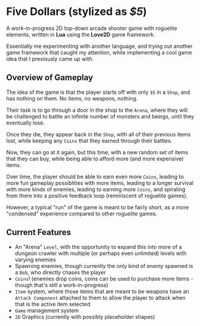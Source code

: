 # Five Dollars (stylized as _$5_)
A work-in-progress 2D top-down arcade shooter game with roguelite elements, written in **Lua** using the **Love2D** game framework.  

Essentially me experimenting with another language, and trying out another game framework that caught my attention, while implementing a cool game idea that I previously came up with.

## Overview of Gameplay

The idea of the game is that the player starts off with only `$5` in a `Shop`, and has nothing on them. No items, no weapons, nothing. 

Their task is to go through a door in the shop to the `Arena`, where they will be challenged to battle an infinite number of monsters and beings, until they eventually lose. 

Once they die, they appear back in the `Shop`, with all of their previous items lost, while keeping any `Coins` that they earned through their battles. 

Now, they can go at it again, but this time, with a new random set of items that they can buy, while being able to afford more (and more expensive) items.

Over time, the player should be able to earn even more `Coins`, leading to more fun gameplay possiblities with more items, leading to a longer survival with more kinds of enemies, leading to earning more `Coins`, and spiraling from there into a positive feedback loop (reminiscent of roguelite games). 

However, a typical "run" of the game is meant to be fairly short, as a more "condensed" experience compared to other roguelite games.

## Current Features
- An "Arena" `Level`, with the opportunity to expand this into more of a dungeon crawler with multiple (or perhaps even unlimited) levels with varying enemies
- Spawning enemies, though currently the only kind of enemy spawned is a `Bob`, who directly chases the player
- `Coins`! (enemies drop coins, coins can be used to purchase more items - though that's still a work-in-progress)
- `Item` system, where those items that are meant to be weapons have an `Attack Component` attached to them to allow the player to attack when that is the active item selected
- `Game` management system
- `2D` Graphics (currently with possibly placeholder shapes)
